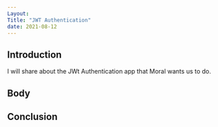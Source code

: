 ```yaml
---
Layout:
Title: "JWT Authentication"
date: 2021-08-12
---
```


## Introduction

I will share about the JWt Authentication app that Moral wants us to do.

## Body

## Conclusion

